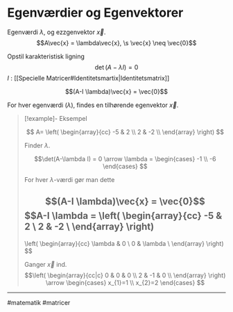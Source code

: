 # Egenværdier og Egenvektorer
Egenværdi $\lambda$, og ezzgenvektor $\vec{x}$.
$$A\vec{x} = \lambda\vec{x}, \s \vec{x} \neq \vec{0}$$

Opstil karakteristisk ligning
$$\det(A_{}- \lambda I) = 0$$
$I$ : [[Specielle Matricer#Identitetsmartix|Identitetsmatrix]]

$$(A-I \lambda)\vec{x} = \vec{0}$$

For hver egenværdi ($\lambda$), findes en tilhørende egenvektor $\vec{x}$.

>[!example]- Eksempel
>
>$$
>A=
>\left(
>\begin{array}{cc}
 >-5 & 2 \\
 >2 & -2 \\
>\end{array}
>\right)
>$$
>
>Finder $\lambda$.
>
>$$\det(A-\lambda I) = 0 \arrow
>\lambda =
>\begin{cases}
>-1 \\
>-6
>\end{cases}
>$$
>
>
>For hver $\lambda$-værdi gør man dette
>
>$$(A-I \lambda)\vec{x} = \vec{0}$$
>$$A-I \lambda = 
>\left(
>\begin{array}{cc}
 >-5 & 2 \\
 >2 & -2 \\
>\end{array}
>\right)
>-
>\left(
>\begin{array}{cc}
 >\lambda  & 0 \\
 >0 & \lambda  \\
>\end{array}
>\right)
>$$
>
>Ganger $\vec{x}$ ind.
>$$\left(
>\begin{array}{cc|c}
 >0 & 0 & 0 \\
 >2 & -1 & 0 \\
>\end{array}
>\right) 
>\arrow
>\begin{cases}
>x_{1}=1 \\
>x_{2}=2
>\end{cases}
>$$

---
#matematik #matricer 